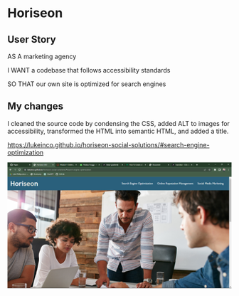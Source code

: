 # Horiseon

## User Story
AS A marketing agency

I WANT a codebase that follows accessibility standards

SO THAT our own site is optimized for search engines

## My changes
I cleaned the source code by condensing the CSS, added ALT to images for accessibility, transformed the HTML into semantic HTML, and added a title.


https://lukeinco.github.io/horiseon-social-solutions/#search-engine-optimization

![Alt text](./assets/images/image.png)